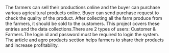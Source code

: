 The farmers can sell their productions online and the buyer can purchase various agricultural 
products online. Buyer can send purchase request to check the quality of the product. After 
collecting all the farm produce from the farmers, it should be sold to the customers. This project
covers these entries and the data collections.There are 2 types of users: Customer & Farmers.The 
login id and password must be required to login the system. The article and agro products section 
helps farmers to share their products and increase profitability.
